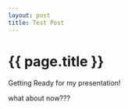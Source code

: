 ```yaml
---
layout: post
title: Test Post
---
```


{{ page.title }}
================

Getting Ready for my presentation!

what about now???